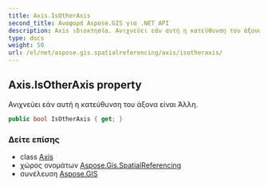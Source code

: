 ```yaml
---
title: Axis.IsOtherAxis
second_title: Αναφορά Aspose.GIS για .NET API
description: Axis ιδιοκτησία. Ανιχνεύει εάν αυτή η κατεύθυνση του άξονα είναι Άλλη.
type: docs
weight: 50
url: /el/net/aspose.gis.spatialreferencing/axis/isotheraxis/
---
```

## Axis.IsOtherAxis property

Ανιχνεύει εάν αυτή η κατεύθυνση του άξονα είναι Άλλη.

```csharp
public bool IsOtherAxis { get; }
```

### Δείτε επίσης

* class [Axis](../)
* χώρος ονομάτων [Aspose.Gis.SpatialReferencing](../../axis/)
* συνέλευση [Aspose.GIS](../../../)


